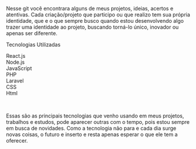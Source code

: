 
Nesse git você encontrara alguns de meus projetos, ideias, acertos e atentivas. Cada criação/projeto que participo ou que realizo tem sua própria identidade, que e o que sempre busco quando estou desenvolvendo algo trazer uma identidade ao projeto, buscando torná-lo único, inovador ou apenas ser diferente.

Tecnologias Utilizadas


React.js<br>
Node.js<br>
JavaScript<br>
PHP <br>
Laravel<br>
CSS<br>
Html
      

<br>


Essas são as principais tecnologias que venho usando em meus projetos, trabalhos e estudos, pode aparecer outras com o tempo, pois estou sempre em busca de novidades.
Como a tecnologia não para e cada dia surge novas coisas, o futuro e inserto e resta apenas esperar o que ele tem a oferecer.
